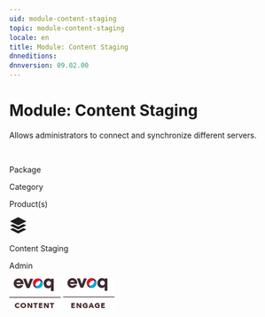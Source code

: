```yaml
---
uid: module-content-staging
topic: module-content-staging
locale: en
title: Module: Content Staging
dnneditions: 
dnnversion: 09.02.00
---
```


# Module: Content Staging

Allows administrators to connect and synchronize different servers.

 

Package

Category

Product(s)

 ![icon](/images/ico-module-contentstaging.png) 

Content Staging

Admin

 ![Evoq Content](/images/ico-evoq-content.png) ![Evoq Engage](/images/ico-evoq-engage.png)